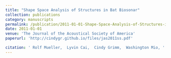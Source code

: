 ```yaml
---
title: "Shape Space Analysis of Structures in Bat Biosonar"
collection: publications
category: manuscripts
permalink: /publication/2011-01-01-Shape-Space-Analysis-of-Structures-in-Bat-Biosonar
date: 2011-01-01
venue: 'The Journal of the Acoustical Society of America'
paperurl: 'http://cindygr.github.io/files/jas2011ss.pdf'

citation: ' Rolf Mueller,  Lyvin Cai,  Cindy Grimm,  Washington Mio, '
---
```


